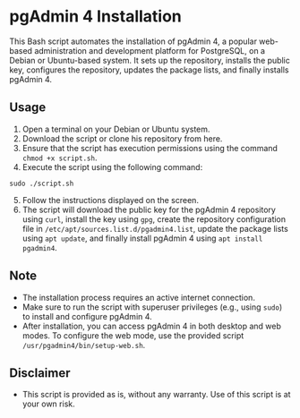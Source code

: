 # pgAdmin 4 Installation

This Bash script automates the installation of pgAdmin 4, a popular web-based administration and development platform for PostgreSQL, on a Debian or Ubuntu-based system. It sets up the repository, installs the public key, configures the repository, updates the package lists, and finally installs pgAdmin 4.

## Usage

1. Open a terminal on your Debian or Ubuntu system.
2. Download the script or clone his repository from here.
3. Ensure that the script has execution permissions using the command `chmod +x script.sh`.
4. Execute the script using the following command:

`sudo ./script.sh`


5. Follow the instructions displayed on the screen.
6. The script will download the public key for the pgAdmin 4 repository using `curl`, install the key using `gpg`, create the repository configuration file in `/etc/apt/sources.list.d/pgadmin4.list`, update the package lists using `apt update`, and finally install pgAdmin 4 using `apt install pgadmin4`.

## Note

- The installation process requires an active internet connection.
- Make sure to run the script with superuser privileges (e.g., using `sudo`) to install and configure pgAdmin 4.
- After installation, you can access pgAdmin 4 in both desktop and web modes. To configure the web mode, use the provided script `/usr/pgadmin4/bin/setup-web.sh`.

## Disclaimer

- This script is provided as is, without any warranty. Use of this script is at your own risk.

